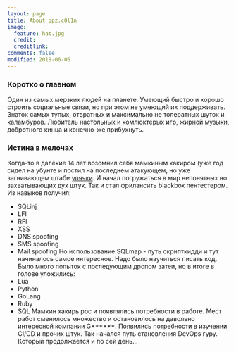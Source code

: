 ```yaml
---
layout: page
title: About ppz.c0l1n
image:
  feature: hat.jpg
  credit: 
  creditlink: 
comments: false
modified: 2018-06-05
---
```

### Коротко о главном
Один из самых мерзких людей на планете. Умеющий быстро и хорошо строить социальные связи, но при этом не умеющий их поддерживать. Знаток самых тупых, отвратных и максимально не толератных шуток и каламбуров. Любитель настольных и комлюктерых игр, жирной музыки, добротного кинца и конечно-же прибухнуть. 

### Истина в мелочах
Когда-то в далёкие 14 лет возомнил себя мамкиным хакиром (уже год сидел на убунте и постил на последнем атакующем, но уже загнивающем штабе [упячки](http:up4k.org). И начал погружаться в мир непонятных но захватывающих дух штук. Так и стал фрилансить blackbox пентестером. Из навыков получил:
* SQLinj
* LFI
* RFI
* XSS
* DNS spoofing
* SMS spoofing
* Mail spoofing
Но использование SQLmap - путь скрипткидди и тут начиналось самое интересное. Надо было научиться писать код. Было много попыток с последующим дропом затеи, но в итоге в голове уложились:
* Lua
* Python
* GoLang
* Ruby
* SQL
Мамкин хакирь рос и появлялись потребности в работе. Мест работ сменилось множество и остановилось на давольно интересной компании G******. Появились потребности в изучении CI/CD и прочих штук. Так начался путь становления DevOps гуру. Который продолжается и по сей день...



